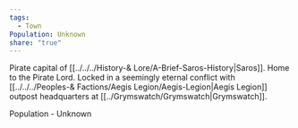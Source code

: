 ```yaml
---
tags:
  - Town
Population: Unknown
share: "true"
---
```


Pirate capital of [[../../../History-& Lore/A-Brief-Saros-History|Saros]]. Home to the Pirate Lord. Locked in a seemingly eternal conflict with [[../../../Peoples-& Factions/Aegis Legion/Aegis-Legion|Aegis Legion]] outpost headquarters at [[../Grymswatch/Grymswatch|Grymswatch]]. 

Population - Unknown